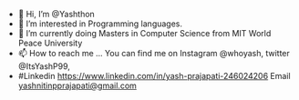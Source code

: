 - 👋 Hi, I’m @Yashthon
- 👀 I’m interested in Programming languages.
- 🌱 I’m currently doing Masters in Computer Science from MIT World Peace University
- 📫 How to reach me ... You can find me on Instagram @whoyash, twitter @ItsYashP99, 
- #Linkedin https://www.linkedin.com/in/yash-prajapati-246024206 Email yashnitinpprajapati@gmail.com
<!---
Yashthon/Yashthon is a ✨ special ✨ repository because its `README.md` (this file) appears on your GitHub profile.
You can click the Preview link to take a look at your changes.
--->
